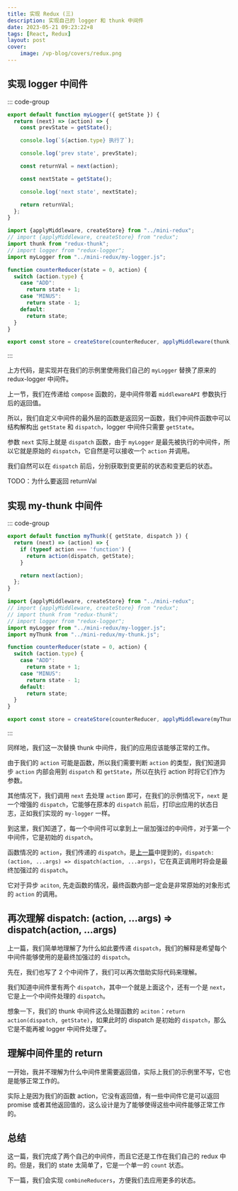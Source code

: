 ```yaml
---
title: 实现 Redux (三)
description: 实现自己的 logger 和 thunk 中间件
date: 2023-05-21 09:23:22+8
tags: [React, Redux]
layout: post
cover:
    image: /vp-blog/covers/redux.png
---
```


## 实现 logger 中间件

::: code-group

```javascript [src/mini-redux/my-logger.js]
export default function myLogger({ getState }) {
  return (next) => (action) => {
    const prevState = getState();

    console.log(`${action.type} 执行了`);

    console.log('prev state', prevState);

    const returnVal = next(action);

    const nextState = getState();

    console.log('next state', nextState);

    return returnVal;
  };
}
```

```javascript [src/store/index.js] {18}
import {applyMiddleware, createStore} from "../mini-redux";
// import {applyMiddleware, createStore} from "redux";
import thunk from "redux-thunk";
// import logger from "redux-logger";
import myLogger from "../mini-redux/my-logger.js";

function counterReducer(state = 0, action) {
  switch (action.type) {
    case "ADD":
      return state + 1;
    case "MINUS":
      return state - 1;
    default:
      return state;
  }
}

export const store = createStore(counterReducer, applyMiddleware(thunk, myLogger));
```

:::

上方代码，是实现并在我们的示例里使用我们自己的 `myLogger` 替换了原来的 redux-logger 中间件。

上一节，我们在传递给 `compose` 函数的，是中间件带着 `middlewareAPI` 参数执行后的返回值。

所以，我们自定义中间件的最外层的函数是返回另一函数，我们中间件函数中可以结构解构出 `getState` 和 `dispatch`，logger 中间件只需要 `getState`。

参数 `next` 实际上就是 `dispatch` 函数，由于 `myLogger` 是最先被执行的中间件，所以它就是原始的 `dispatch`，它自然是可以接收一个 `action` 并调用。

我们自然可以在 `dispatch` 前后，分别获取到变更前的状态和变更后的状态。

TODO：为什么要返回 returnVal


## 实现 my-thunk 中间件

::: code-group

```javascript [src/mini-redux/my-thunk.js]
export default function myThunk({ getState, dispatch }) {
  return (next) => (action) => {
    if (typeof action === 'function') {
      return action(dispatch, getState);
    }

    return next(action);
  };
}
```

```javascript [src/store/index.js] {19}
import {applyMiddleware, createStore} from "../mini-redux";
// import {applyMiddleware, createStore} from "redux";
// import thunk from "redux-thunk";
// import logger from "redux-logger";
import myLogger from "../mini-redux/my-logger.js";
import myThunk from "../mini-redux/my-thunk.js";

function counterReducer(state = 0, action) {
  switch (action.type) {
    case "ADD":
      return state + 1;
    case "MINUS":
      return state - 1;
    default:
      return state;
  }
}

export const store = createStore(counterReducer, applyMiddleware(myThunk, myLogger));
```

:::

同样地，我们这一次替换 thunk 中间件，我们的应用应该能够正常的工作。

由于我们的 `action` 可能是函数，所以我们需要判断 `action` 的类型，我们知道异步 `action` 内部会用到 `dispatch` 和 `getState`，所以在执行 action 时将它们作为参数。

其他情况下，我们调用 `next` 去处理 `action` 即可，在我们的示例情况下，`next` 是一个增强的 `dispatch`，它能够在原本的 `dispatch` 前后，打印出应用的状态日志，正如我们实现的 `my-logger` 一样。

到这里，我们知道了，每一个中间件可以拿到上一层加强过的中间件，对于第一个中间件，它是初始的 `dispatch`。

函数情况的 `action`，我们传递的 `dispatch`，是[上一篇](/docs/posts/%E5%AE%9E%E7%8E%B0Redux-2.html)中提到的，`dispatch: (action, ...args) => dispatch(action, ...args)`，它在真正调用时将会是最终加强过的 `dispatch`。

它对于异步 `aciton`, 先走函数的情况，最终函数内部一定会是非常原始的对象形式的 `action` 的调用。


## 再次理解 dispatch: (action, ...args) => dispatch(action, ...args)

上一篇，我们简单地理解了为什么如此要传递 `dispatch`，我们的解释是希望每个中间件能够使用的是最终加强过的 `dispatch`。

先在，我们也写了 2 个中间件了，我们可以再次借助实际代码来理解。

我们知道中间件里有两个 `dispatch`，其中一个就是上面这个，还有一个是 `next`，它是上一个中间件处理的 `dispatch`。

想象一下，我们的 thunk 中间件这么处理函数的 `aciton`：`return action(dispatch, getState)`，如果此时的 dispatch 是初始的 `dispatch`，那么它是不能再被 logger 中间件处理了。


## 理解中间件里的 return

一开始，我并不理解为什么中间件里需要返回值，实际上我们的示例里不写，它也是能够正常工作的。

实际上是因为我们的函数 action，它没有返回值，有一些中间件它是可以返回 promise 或者其他返回值的，这么设计是为了能够使得这些中间件能够正常工作的。


## 总结

这一篇，我们完成了两个自己的中间件，而且它还是工作在我们自己的 redux 中的。但是，我们的 state 太简单了，它是一个单一的 `count` 状态。

下一篇，我们会实现 `combineReducers`，方便我们去应用更多的状态。
